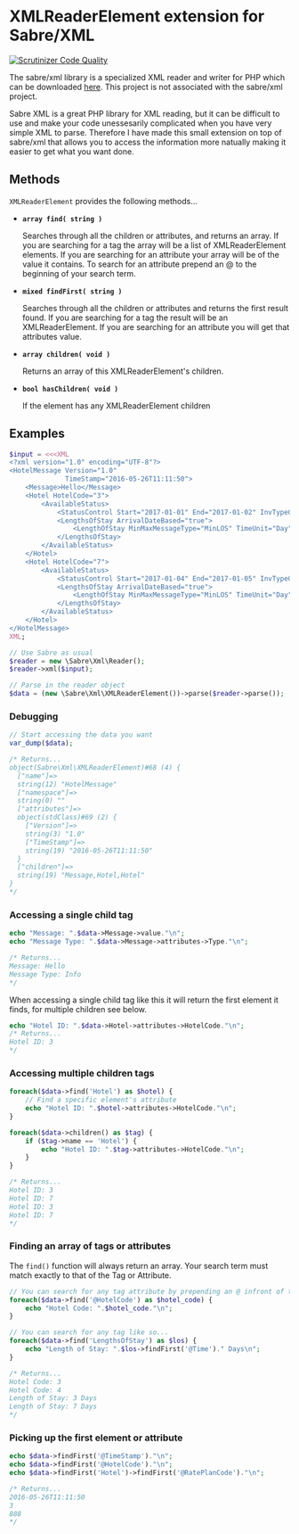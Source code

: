 XMLReaderElement extension for Sabre/XML
=========

[![Scrutinizer Code Quality](https://scrutinizer-ci.com/g/andrewfenn/XMLReaderElement/badges/quality-score.png?b=master)](https://scrutinizer-ci.com/g/andrewfenn/XMLReaderElement/?branch=master)

The sabre/xml library is a specialized XML reader and writer for PHP which can be downloaded [here](http://sabre.io/xml/). This project is not associated with the sabre/xml project.

Sabre XML is a great PHP library for XML reading, but it can be difficult to use and make your code unessesarily complicated when you have very simple XML to parse. Therefore I have made this small extension on top of sabre/xml that allows you to access the information more natually making it easier to get what you want done.




## Methods

```XMLReaderElement``` provides the following methods...

* **```array find( string )```**

  Searches through all the children or attributes, and returns an array. If you are searching for a tag the array will be a list of XMLReaderElement elements. If you are searching for an attribute your array will be of the value it contains. To search for an attribute prepend an @ to the beginning of your search term.

* **```mixed findFirst( string )```**

  Searches through all the children or attributes and returns the first result found. If you are searching for a tag the result will be an XMLReaderElement. If you are searching for an attribute you will get that attributes value.

* **```array children( void )```**

  Returns an array of this XMLReaderElement's children.

* **```bool hasChildren( void )```**

  If the element has any XMLReaderElement children

## Examples

```php
$input = <<<XML
<?xml version="1.0" encoding="UTF-8"?>
<HotelMessage Version="1.0"
              TimeStamp="2016-05-26T11:11:50">
    <Message>Hello</Message>
    <Hotel HotelCode="3">
        <AvailableStatus>
            <StatusControl Start="2017-01-01" End="2017-01-02" InvTypeCode="999" RatePlanCode="888" />
            <LengthsOfStay ArrivalDateBased="true">
                <LengthOfStay MinMaxMessageType="MinLOS" TimeUnit="Day" Time="3" />
            </LengthsOfStay>
        </AvailableStatus>
    </Hotel>
    <Hotel HotelCode="7">
        <AvailableStatus>
            <StatusControl Start="2017-01-04" End="2017-01-05" InvTypeCode="111" RatePlanCode="444" />
            <LengthsOfStay ArrivalDateBased="true">
                <LengthOfStay MinMaxMessageType="MinLOS" TimeUnit="Day" Time="7" />
            </LengthsOfStay>
        </AvailableStatus>
    </Hotel>
</HotelMessage>
XML;

// Use Sabre as usual
$reader = new \Sabre\Xml\Reader();
$reader->xml($input);

// Parse in the reader object
$data = (new \Sabre\Xml\XMLReaderElement())->parse($reader->parse());
```

### Debugging
```php
// Start accessing the data you want
var_dump($data);

/* Returns...
object(Sabre\Xml\XMLReaderElement)#68 (4) {
  ["name"]=>
  string(12) "HotelMessage"
  ["namespace"]=>
  string(0) ""
  ["attributes"]=>
  object(stdClass)#69 (2) {
    ["Version"]=>
    string(3) "1.0"
    ["TimeStamp"]=>
    string(19) "2016-05-26T11:11:50"
  }
  ["children"]=>
  string(19) "Message,Hotel,Hotel"
}
*/
```
### Accessing a single child tag

```php
echo "Message: ".$data->Message->value."\n";
echo "Message Type: ".$data->Message->attributes->Type."\n";

/* Returns...
Message: Hello
Message Type: Info
*/
```
When accessing a single child tag like this it will return the first element it finds, for multiple children see below.

```php
echo "Hotel ID: ".$data->Hotel->attributes->HotelCode."\n";
/* Returns...
Hotel ID: 3
*/

```

### Accessing multiple children tags
```php
foreach($data->find('Hotel') as $hotel) {
    // Find a specific element's attribute
    echo "Hotel ID: ".$hotel->attributes->HotelCode."\n";
}

foreach($data->children() as $tag) {
    if ($tag->name == 'Hotel') {
        echo "Hotel ID: ".$tag->attributes->HotelCode."\n";
    }
}

/* Returns...
Hotel ID: 3
Hotel ID: 7
Hotel ID: 3
Hotel ID: 7
*/
```

### Finding an array of tags or attributes

The ```find()``` function will always return an array. Your search term must match exactly to that of the Tag or Attribute.

```php
// You can search for any tag attribute by prepending an @ infront of the attribute's name like so...
foreach($data->find('@HotelCode') as $hotel_code) {
    echo "Hotel Code: ".$hotel_code."\n";
}

// You can search for any tag like so...
foreach($data->find('LengthsOfStay') as $los) {
    echo "Length of Stay: ".$los->findFirst('@Time')." Days\n";
}

/* Returns...
Hotel Code: 3
Hotel Code: 4
Length of Stay: 3 Days
Length of Stay: 7 Days
*/
```

### Picking up the first element or attribute
```php
echo $data->findFirst('@TimeStamp')."\n";
echo $data->findFirst('@HotelCode')."\n";
echo $data->findFirst('Hotel')->findFirst('@RatePlanCode')."\n";

/* Returns...
2016-05-26T11:11:50
3
888
*/
```
